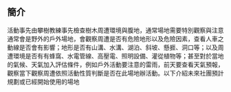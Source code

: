 ## 簡介
活動事先由攀樹教練事先檢查樹木周遭環境與腹地，通常場地需要特別觀察與注意通常會是野外的戶外場地，會觀察周遭是否有危險地形以及危險因素，查看人車之動線是否會有影響；地形是否有山溝、水溝、湖泊、斜坡、懸捱、洞口等；以及周遭環境是否有有蜂窩、水電管線、高壓電、照明設備、灌從植物等；甚至對於當地的氣候、天氣加入評估條件，例如戶外活動要注意的雷雨，前天要查看天氣預報，觀察當下觀察周遭依照活動性質判斷是否在此場地辦活動。以下介紹未來社團預計規劃或已經開始使用的場地
